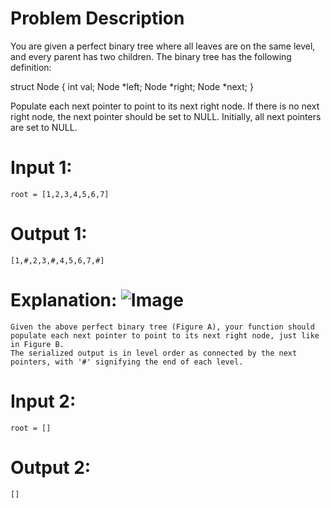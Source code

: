 # Problem Description

You are given a perfect binary tree where all leaves are on the same level, and every parent has two children. 
The binary tree has the following definition:

  struct Node {
    int val;
    Node *left;
    Node *right;
    Node *next;
  }
        
Populate each next pointer to point to its next right node. 
If there is no next right node, the next pointer should be set to NULL.
Initially, all next pointers are set to NULL.

# Input 1: 
    root = [1,2,3,4,5,6,7]
# Output 1: 
    [1,#,2,3,#,4,5,6,7,#]
# Explanation: ![Image](1.jpeg)
    Given the above perfect binary tree (Figure A), your function should populate each next pointer to point to its next right node, just like in Figure B. 
    The serialized output is in level order as connected by the next pointers, with '#' signifying the end of each level.

# Input 2: 
    root = []
# Output 2: 
    []
